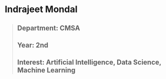 # Indrajeet Mondal
  >## Department: CMSA
  >## Year: 2nd
  >## Interest: Artificial Intelligence, Data Science, Machine Learning
